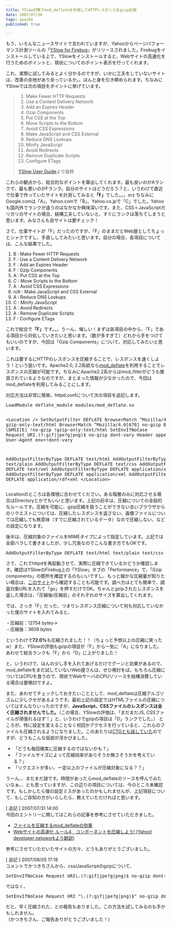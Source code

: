 ```yaml
---
title: YSlow対策でmod_deflateを利用してHTTPレスポンスをgzip圧縮
date: 2007/07/30
tags: apache
published: true

---
```


<p>もう、いろんなニュースサイトで言われていますが、Yahooからページパフォーマンス計測ツールの「<a href="http://developer.yahoo.com/yslow/">YSlow for Firebug</a>」がリリースされました。Firebugをインストールしている上で、YSlowをインストールすると、Webサイトの高速化を行うためのポイントと、現状についてのポイント表示を行ってくれます。</p>

<p>これ、実際に試してみるとよく分かるのですが、いかに工夫をしていないサイトは、改善の余地があり余っているか。。ほんと身を引き締められます。ちなみにYSlowでは次の項目をポイントに挙げています。</p>

<blockquote>
<p>
<ol>
<li>Make Fewer HTTP Requests</li>
<li>Use a Content Delivery Network</li>
<li>Add an Expires Header </li>
<li>Gzip Components</li>
<li>Put CSS at the Top</li>
<li>Move Scripts to the Bottom</li>
<li>Avoid CSS Expressions</li>
<li>Make JavaScript and CSS External</li>
<li>Reduce DNS Lookups</li>
<li>Minify JavaScript</li>
<li>Avoid Redirects</li>
<li>Remove Duplicate Scripts</li>
<li>Configure ETags</li>
</ol>
</p>
<p><a href="http://developer.yahoo.com/yslow/help/">YSlow User Guide</a>より抜粋</p>
</blockquote>

<p>これらの観点から、総合的なポイントを算出してくれます。最も良いのがAランクで、最も悪いのがFランク。自分のサイトはどうだろう？と、いうわけで直近で仕事で作っていたサイトを計測してみると<strong>「F」</strong>でした。。。orz ちなみにGoogle.comは「A」、Yahoo.comで「B」、Yahoo.co.jpで「C」でした。Yahooも国内外でランクが違うのはなかなか興味深いです。また、CSS＋JavaScriptガリガリのサイトの場合、結構工夫していないと、すぐにランクは落ちてしまうと思います。みなさんも自サイトは要チェック！</p>

<p>さて、仕事サイトが「F」だったのですが、「F」のままだとWeb屋としてちょっとシャクですし、手直ししてみたいと思います。自分の場合、各項目については、こんな結果でした。</p>
<p>
<ol>
<li>B : Make Fewer HTTP Requests</li>
<li>F : Use a Content Delivery Network</li>
<li>F : Add an Expires Header </li>
<li>F : Gzip Components</li>
<li>A : Put CSS at the Top</li>
<li>C : Move Scripts to the Bottom</li>
<li>A : Avoid CSS Expressions</li>
<li>n/A : Make JavaScript and CSS External</li>
<li>A : Reduce DNS Lookups</li>
<li>C : Minify JavaScript</li>
<li>A : Avoid Redirects</li>
<li>A : Remove Duplicate Scripts</li>
<li>F : Configure ETags</li>
</ol>
</p>

<p>これで総合で<strong>「F」</strong>です。。。うーん、悔しい！まずは各項目の中から、「F」である項目から対処していきたいと思います。（数が多すぎて）どれから手をつけてもいいのですが、今回は「Gzip Components」について、対応してみたいと思います。</p>

<p>これは要するにHTTPのレスポンスを圧縮することで、レスポンスを速くしよう！という狙いです。Apache2.0, 2.2系統なら<a href="http://httpd.apache.org/docs/2.2/ja/mod/mod_deflate.html">mod_deflate</a>を利用することでレスポンスの圧縮が可能です。ちなみにApache2.2系からはmod_filterがどうも推奨されているようなのですが、まとまった情報が少なかったので、今回はmod_deflateを利用してみることにします。</p>

<p>対応方法は非常に簡単。httpd.confについて次の項目を追記します。</p>

<p>
<pre>
LoadModule deflate_module modules/mod_deflate.so

&lt;Location /&gt;
SetOutputFilter DEFLATE
BrowserMatch ^Mozilla/4 gzip-only-text/html
BrowserMatch ^Mozilla/4\.0[678] no-gzip
BrowserMatch \bMSI[E] !no-gzip !gzip-only-text/html
SetEnvIfNoCase Request_URI\.(?:gif|jpe?g|png)$ no-gzip dont-vary
Header append Vary User-Agent env=!dont-vary

AddOutputFilterByType DEFLATE text/html
AddOutputFilterByType DEFLATE text/plain
AddOutputFilterByType DEFLATE text/css
AddOutputFilterByType DEFLATE text/xml
AddOutputFilterByType DEFLATE application/x-javascript
AddOutputFilterByType DEFLATE application/xml
AddOutputFilterByType DEFLATE application/rdf+xml
&lt;/Location&gt;
</pre>
</p>

<p>Locationのところは各環境に合わせてください。ある階層のみに対応させる場合はDirectoryとかでもいいと思います。上記の前半は、圧縮についての全般的なルールです。圧縮を可能に、gzip圧縮を扱うことができない古いブラウザからのリクエストについては、圧縮したレスポンスを返さない、画像ファイルについては圧縮しても無意味（すでに圧縮されているデータ）なので圧縮しない、などの設定になります。</p>

<p>後半は、圧縮対象のファイルをMIMEタイプによって指定しています。上記では全部バラして書きましたが、少し冗長なのでこんな書き方でもOKです。</p>

<p>
<pre>
AddOutputFilterByType DEFLATE text/html text/plain text/css text/xml application/x-javascript...
</pre>
</p>

<p>さて、これでhttpdを再起動させて、実際に圧縮できているかどうか確認します。確認はYSlowのFirebug上の「YSlow」タブの「Performance」で、「Gzip components」の箇所を確認するのもいいですし、もっと細かな圧縮量が知りたい場合は、<a href="http://www.port80software.com/surveys/top1000compression/#checkyoursite">このサイト</a>から確認することも可能です。調べ方はとても簡単で、調査対象URLを入れて「go」を押すだけでOK。ちゃんとgzipされたレスポンスを返した場合は、「圧縮後/圧縮前」のそれぞれのサイズを算出してくれます。</p>

<p>では、さっき「F」だった、つまりレスポンス圧縮について何も対応していなかった僕のサイトを入れてみると、</p>

<p>
・圧縮前：12754 bytes→<br />
・圧縮後：3608 bytes
</p>

<p>というわけで<strong>72.0%</strong>も圧縮されました！！（ちょっと予想以上の圧縮に笑ったw）また、YSlowの評価もgzipの項目が「F」から一気に「A」になりました。あわせて総合ランクも「F」から「D」に上がりました！</p>

<p>と、いうわけで、ほんの少し手を入れてあげるだけでグーンと効果があるので、mod_deflateをまだ試していないWeb屋さんは、ぜひ検討をば。もちろん圧縮についてはCPUを食うので、現状でWebサーバのCPUリソースを結構消費している場合は要検討ですよ。</p>

<p>また、あわせてチェックしておきたいこととして、mod_deflateは圧縮アルゴリズムに少しクセがあるようです。最初上記の設定ではHTMLファイルの圧縮についてはすんなりいったのですが、<strong>JavaScript、CSSファイルのレスポンスは全く圧縮されませんでした。</strong>（この場合、YSlowの評価は、「まだまだJS, CSSファイルが頑張れるはず！」と、いうわけでgzipの項目は「D」ランクでした。）
ところが、特に設定を変えることなく何回かアクセスを行っていると、これらのファイルも圧縮されるようになりました。このあたりは<a href="http://www.shudo.net/diary/2007jul.html#20070727">CTOとも話していた</a>のですが、どうもこんな仮説が浮かびました。</p>

<p>
<ul>
<li>「どうも毎回確実に圧縮するのではないかも？」</li>
<li>「ファイルサイズによって圧縮効率がありそうか無さそうかを考えている？」</li>
<li>「リクエストが多い、一定以上のファイルが圧縮対象になる？？」</li>
</ul></p>

<p>うーん、、まだまだ謎です。時間があったらmod_deflateのソースを呼んでみたいなぁ、、とも思っていますが、この辺りの項目については、今のところ未確認です。もしかしたら僕の設定ミスがあったのかもしれませんが、上記項目について、もしご存知の方がいらしたら、教えていただければと思います。</p>

<p>[ 追記 ] 2007/07/31 14:00<br />
今回のエントリーに関してはこれらの記事を参考にさせていただきました。
<ul>
<li><a href="http://zapanet.info/blog/item/961">ファイルを圧縮するmod_deflateの効果</a></li>
<li><a href="http://www.inter-office.co.jp/contents/184">Webサイトの高速化 ルール4　コンポーネントを圧縮しよう! (Yahoo! developer netoworkより翻訳)</a></li>
</ul>
<p>参考にさせていただいたサイトの方々、どうもありがとうございました。</p>
</p>

<p>[ 追記 ] 2007/08/05 17:18<br />
コメントでかつきちさんから、css/JavaScriptのgzipについて、</p>
<pre>
SetEnvIfNoCase Request_URI\.(?:gif|jpe?g|png)$ no-gzip dont-vary
</pre>
<p>ではなく、</p>
<pre>
SetEnvIfNoCase Request_URI "\.(?:gif|jpe?g|png)$" no-gzip dont-vary
</pre>
<p>だと、早く圧縮された、との報告もありました。この方法を試してみるのも手かもしれません。<br />（かつきちさん、ご報告ありがとうございました！）
</p>
